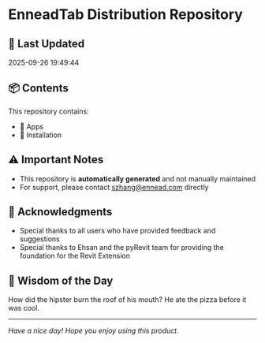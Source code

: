# EnneadTab Distribution Repository

## 📅 Last Updated
2025-09-26 19:49:44



## 📦 Contents
This repository contains:
- 📂 Apps
- 📂 Installation

## ⚠️ Important Notes
- This repository is **automatically generated** and not manually maintained
- For support, please contact szhang@ennead.com directly

## 🙏 Acknowledgments
- Special thanks to all users who have provided feedback and suggestions
- Special thanks to Ehsan and the pyRevit team for providing the foundation for the Revit Extension

## 💭 Wisdom of the Day
How did the hipster burn the roof of his mouth? He ate the pizza before it was cool.

---
*Have a nice day! Hope you enjoy using this product.*
